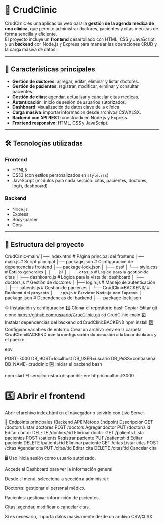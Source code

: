 # 🏥 CrudClinic

CrudClinic es una aplicación web para la **gestión de la agenda médica de una clínica**, que permite administrar doctores, pacientes y citas médicas de forma sencilla y eficiente.  
El proyecto incluye un **frontend** desarrollado con HTML, CSS y JavaScript, y un **backend** con Node.js y Express para manejar las operaciones CRUD y la carga masiva de datos.

---

## 🚀 Características principales

- **Gestión de doctores**: agregar, editar, eliminar y listar doctores.
- **Gestión de pacientes**: registrar, modificar, eliminar y consultar pacientes.
- **Gestión de citas**: agendar, actualizar y cancelar citas médicas.
- **Autenticación**: inicio de sesión de usuarios autorizados.
- **Dashboard**: visualización de datos clave de la clínica.
- **Carga masiva**: importar información desde archivos CSV/XLSX.
- **Backend con API REST**: construido en Node.js y Express.
- **Frontend responsivo**: HTML, CSS y JavaScript.

---

## 🛠️ Tecnologías utilizadas

### **Frontend**
- HTML5
- CSS3 (con estilos personalizados en `style.css`)
- JavaScript (módulos para cada sección: citas, pacientes, doctores, login, dashboard)

### **Backend**
- Node.js
- Express
- Body-parser
- Cors

---

## 📂 Estructura del proyecto

CrudClinic-main/
│── index.html              # Página principal del frontend
│── main.js                 # Script principal
│── package.json            # Configuración de dependencias frontend
│── package-lock.json
│
├── css/
│   └── style.css           # Estilos generales
│
├── js/
│   ├── citas.js            # Lógica para la gestión de citas
│   ├── dashboard.js        # Lógica para la vista del dashboard
│   ├── doctors.js          # Gestión de doctores
│   ├── login.js            # Manejo de autenticación
│   ├── patients.js         # Gestión de pacientes
│
└── CrudClinicBACKEND/      # Backend del proyecto
    ├── app.js              # Servidor Node.js con Express
    ├── package.json        # Dependencias del backend
    ├── package-lock.json
    
⚙️ Instalación y configuración
1️⃣ Clonar el repositorio
bash
Copiar
Editar
git clone https://github.com/usuario/CrudClinic.git
cd CrudClinic-main
2️⃣ Instalar dependencias del backend
cd CrudClinicBACKEND
npm install
3️⃣ Configurar variables de entorno
Crear un archivo .env en la carpeta CrudClinicBACKEND con la configuración de conexión a la base de datos y el puerto:

env

PORT=3000
DB_HOST=localhost
DB_USER=usuario
DB_PASS=contraseña
DB_NAME=crudclinic
4️⃣ Iniciar el backend
bash

npm start
El servidor estará disponible en:
http://localhost:3000

# 5️⃣ Abrir el frontend
Abrir el archivo index.html en el navegador o servirlo con Live Server.

📌 Endpoints principales (Backend API)
Método	Endpoint	Descripción
GET	/doctors	Listar doctores
POST	/doctors	Agregar doctor
PUT	/doctors/:id	Editar doctor
DELETE	/doctors/:id	Eliminar doctor
GET	/patients	Listar pacientes
POST	/patients	Registrar paciente
PUT	/patients/:id	Editar paciente
DELETE	/patients/:id	Eliminar paciente
GET	/citas	Listar citas
POST	/citas	Agendar cita
PUT	/citas/:id	Editar cita
DELETE	/citas/:id	Cancelar cita

🖥️ Uso
Inicia sesión como usuario autorizado.

Accede al Dashboard para ver la información general.

Desde el menú, selecciona la sección a administrar:

Doctores: gestionar el personal médico.

Pacientes: gestionar información de pacientes.

Citas: agendar, modificar o cancelar citas.

Si es necesario, importa datos masivamente desde un archivo CSV/XLSX.

